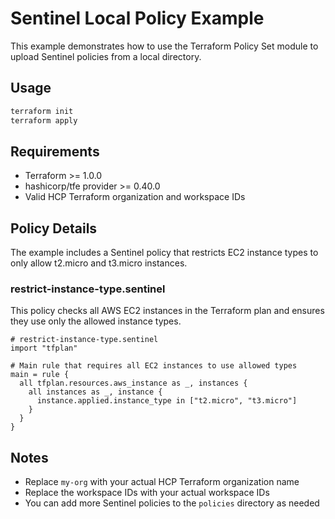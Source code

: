# Sentinel Local Policy Example

This example demonstrates how to use the Terraform Policy Set module to upload Sentinel policies from a local directory.

## Usage

```bash
terraform init
terraform apply
```

## Requirements

- Terraform >= 1.0.0
- hashicorp/tfe provider >= 0.40.0
- Valid HCP Terraform organization and workspace IDs

## Policy Details

The example includes a Sentinel policy that restricts EC2 instance types to only allow t2.micro and t3.micro instances.

### restrict-instance-type.sentinel

This policy checks all AWS EC2 instances in the Terraform plan and ensures they use only the allowed instance types.

```hcl
# restrict-instance-type.sentinel
import "tfplan"

# Main rule that requires all EC2 instances to use allowed types
main = rule {
  all tfplan.resources.aws_instance as _, instances {
    all instances as _, instance {
      instance.applied.instance_type in ["t2.micro", "t3.micro"]
    }
  }
}
```

## Notes

- Replace `my-org` with your actual HCP Terraform organization name
- Replace the workspace IDs with your actual workspace IDs
- You can add more Sentinel policies to the `policies` directory as needed

